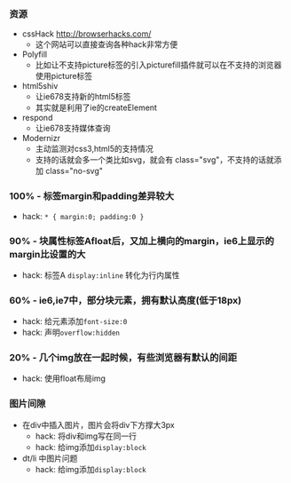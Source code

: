 ### 资源
- cssHack http://browserhacks.com/
  - 这个网站可以直接查询各种hack非常方便
- Polyfill
  - 比如让不支持picture标签的引入picturefill插件就可以在不支持的浏览器使用picture标签
- html5shiv
  - 让ie678支持新的html5标签
  - 其实就是利用了ie的createElement
- respond
  - 让ie678支持媒体查询
- Modernizr
  - 主动监测对css3,html5的支持情况
  - 支持的话就会多一个类比如svg，就会有 class="svg"，不支持的话就添加 class="no-svg"

### 100% - 标签margin和padding差异较大
- hack: `* { margin:0; padding:0 }`

### 90% - 块属性标签Afloat后，又加上横向的margin，ie6上显示的margin比设置的大
- hack: 标签A `display:inline` 转化为行内属性

### 60% - ie6,ie7中，部分块元素，拥有默认高度(低于18px)
- hack: 给元素添加`font-size:0`
- hack: 声明`overflow:hidden`

### 20% - 几个img放在一起时候，有些浏览器有默认的间距
- hack: 使用float布局img

### 图片间隙
- 在div中插入图片，图片会将div下方撑大3px
  - hack: 将div和img写在同一行
  - hack: 给img添加`display:block`
- dt/li 中图片问题
  - hack: 给img添加`display:block`
